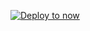 [![Deploy to now](https://deploy.now.sh/static/button.svg)](https://deploy.now.sh/?repo=https://github.com/zpnk/hello-world)

